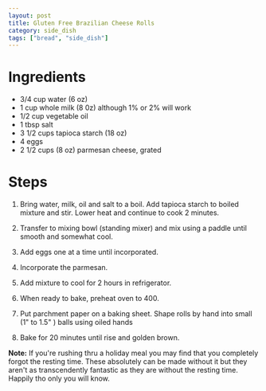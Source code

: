 ```yaml
---
layout: post
title: Gluten Free Brazilian Cheese Rolls
category: side_dish
tags: ["bread", "side_dish"]
---
```

# Ingredients

* 3/4 cup water (6 oz)
* 1	cup whole milk (8 0z) although 1% or 2% will work
* 1/2	cup vegetable oil
* 1	tbsp salt
* 3 1/2 cups tapioca starch (18 oz)
* 4	eggs
* 2 1/2	cups (8 oz) parmesan cheese, grated

# Steps

1.  Bring water, milk, oil and salt to a boil.  Add tapioca starch to boiled mixture and stir.  Lower heat and continue to cook 2 minutes.

2.  Transfer to mixing bowl (standing mixer) and mix using a paddle until smooth and somewhat cool.

3.  Add eggs one at a time until incorporated.

4.  Incorporate the parmesan.

5.  Add mixture to cool for 2 hours in refrigerator.

6.  When ready to bake, preheat oven to 400.

7.  Put parchment paper on a baking sheet.  Shape rolls by hand into small (1" to 1.5" ) balls using oiled hands

8.  Bake for 20 minutes until rise and golden brown.



**Note:** If you're rushing thru a holiday meal you may find that you completely forgot the resting time.  These absolutely can be made without it but they aren't as transcendently fantastic as they are without the resting time.  Happily tho only you will know.